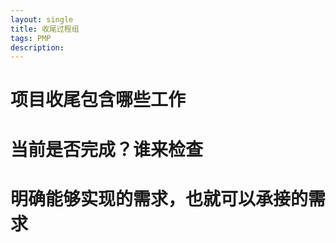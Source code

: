 ```yaml
---
layout: single
title: 收尾过程组
tags: PMP
description: 
---
```

# 项目收尾包含哪些工作

# 当前是否完成？谁来检查

# 明确能够实现的需求，也就可以承接的需求
